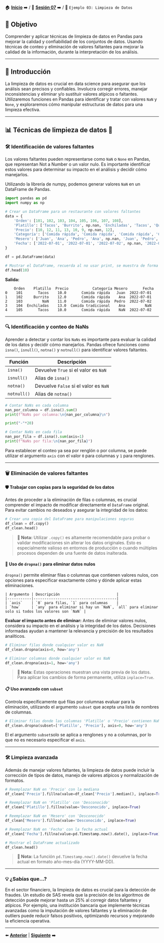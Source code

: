 🏠 [**Inicio**](../../Readme.md) ➡️ / 📖 [**Sesión 07**](../Readme.md) ➡️ / 📝 `Ejemplo 03: Limpieza de Datos`

## 🎯 Objetivo

Comprender y aplicar técnicas de limpieza de datos en Pandas para mejorar la calidad y confiabilidad de los conjuntos de datos. Usando técnicas de conteo y eliminación de valores faltantes para mejorar la calidad de la información, durante la interpretación de los análisis.

---

## 🚀 Introducción

La limpieza de datos es crucial en data science para asegurar que los análisis sean precisos y confiables. Involucra corregir errores, manejar inconsistencias y eliminar y/o sustituir valores atípicos o faltantes. Utilizaremos funciones en Pandas para identificar y tratar con valores `NaN` y `None`, y exploraremos cómo manipular estructuras de datos para una limpieza efectiva.

---

## 📊 **Técnicas de limpieza de datos** 🧹

### 🛠️ **Identificación de valores faltantes**

Los valores faltantes pueden representarse como `NaN` o `None` en Pandas, que representan Not a Number o un valor nulo. Es importante identificar estos valores para determinar su impacto en el análisis y decidir cómo manejarlos.

Utilizando la librería de numpy, podemos generar valores `NaN` en un DataFrame de Pandas.

```python
import pandas as pd
import numpy as np

# Crear un DataFrame para un restaurante con valores faltantes
data = {
    'Orden': [101, 102, 103, 104, 105, 106, 107, 108],
    'Platillo': ['Tacos', 'Burrito', np.nan, 'Enchiladas', 'Tacos', 'Quesadilla', 'Tacos', 'Burrito'],
    'Precio': [10, 12, 11, 13, 10, 9, np.nan, 12],
    'Categoría': ['Comida rápida', 'Comida rápida', 'Comida rápida', 'Comida tradicional', 'Comida rápida', 'Comida rápida', 'Comida rápida', 'Comida rápida'],
    'Mesero': ['Juan', 'Ana', 'Pedro', 'Ana', np.nan, 'Juan', 'Pedro', 'Ana'],
    'Fecha': ['2022-07-01', '2022-07-01', '2022-07-02', np.nan, '2022-07-02', '2022-07-03', '2022-07-03', '2022-07-04']
}

df = pd.DataFrame(data)

# Mostrar el DataFrame, recuerda al no usar print, se muestra de forma más amigable, esto es aplicable para todos los ejemplos.
df.head(10)
```

**Salida:**

```plaintext
    Orden    Platillo  Precio           Categoría Mesero       Fecha
0    101       Tacos    10.0       Comida rápida   Juan  2022-07-01
1    102     Burrito    12.0       Comida rápida    Ana  2022-07-01
2    103         NaN    11.0       Comida rápida  Pedro  2022-07-02
3    104  Enchiladas    13.0  Comida tradicional    Ana         NaN
4    105       Tacos    10.0       Comida rápida    NaN  2022-07-02
```

---

### 🔍 **Identificación y conteo de NaNs**

Aprender a detectar y contar los `NaNs` es importante para evaluar la calidad de los datos y decidir cómo manejarlos. Pandas ofrece funciones como `isna()`, `isnull()`, `notna()` y `notnull()` para identificar valores faltantes.

| Función | Descripción |
| --- | --- |
| `isna()` | Devuelve `True` si el valor es `NaN` |
| `isnull()` | Alias de `isna()` |
| `notna()` | Devuelve `False` si el valor es `NaN` |
| `notnull()` | Alias de `notna()` |

```python
# Contar NaNs en cada columna
nan_por_columna = df.isna().sum()
print(f"NaNs por columna:\n{nan_por_columna}\n")

print("-"*20)

# Contar NaNs en cada fila
nan_por_fila = df.isna().sum(axis=1)
print(f"NaNs por fila:\n{nan_por_fila}")
```

Para establecer el conteo ya sea por renglón o por columna, se puede utilizar el argumento `axis` con el valor `0` para columnas y `1` para renglones.

---

### 🗑️ **Eliminación de valores faltantes**

#### 🛡️ **Trabajar con copias para la seguridad de los datos**

Antes de proceder a la eliminación de filas o columnas, es crucial comprender el impacto de modificar directamente el `DataFrame` original. Para evitar cambios no deseados y asegurar la integridad de los datos:

```python
# Crear una copia del DataFrame para manipulaciones seguras
df_clean = df.copy()
df_clean.head()
```

> **📝 Nota:** Utilizar `.copy()` es altamente recomendable para probar o validar modificaciones sin alterar los datos originales. Esto es especialmente valioso en entornos de producción o cuando múltiples procesos dependen de una fuente de datos inalterada.

#### 🔄 **Uso de `dropna()` para eliminar datos nulos**

`dropna()` permite eliminar filas o columnas que contienen valores nulos, con opciones para especificar exactamente cómo y dónde aplicar estas eliminaciones.

```plaintext
| Argumento | Descripción                          |
|-----------|--------------------------------------|
| `axis`    | `0` para filas, `1` para columnas    |
| `how`     | `any` para eliminar si hay un `NaN`, `all` para eliminar solo si todos los valores son `NaN` |
```

**Evaluar el impacto antes de eliminar:**
Antes de eliminar valores nulos, considera su impacto en el análisis y la integridad de los datos. Decisiones informadas ayudan a mantener la relevancia y precisión de los resultados analíticos.

```python
# Eliminar filas donde cualquier valor es NaN
df_clean.dropna(axis=0, how='any')

# Eliminar columnas donde cualquier valor es NaN
df_clean.dropna(axis=1, how='any')
```

> **📝 Nota:** Estas operaciones muestran una vista previa de los datos. Para aplicar los cambios de forma permanente, utiliza `inplace=True`.

#### 📋 **Uso avanzado con `subset`**

Controla específicamente qué filas por columnas evaluar para la eliminación, utilizando el argumento `subset` que acepta una lista de nombres de columnas.

```python
# Eliminar filas donde las columnas 'Platillo' o 'Precio' contienen NaN
df_clean.dropna(subset=['Platillo', 'Precio'], axis=0, how='any')
```
El el argumento `subset`solo se aplica a renglones y no a columnas, por lo que no es necesario especificar el `axis`.

---

### 🛠️ **Limpieza avanzada**

Además de manejar valores faltantes, la limpieza de datos puede incluir la corrección de tipos de datos, manejo de valores atípicos y normalización de formatos.

```python
# Reemplazar NaN en 'Precio' con la mediana
df_clean['Precio'].fillna(value=df_clean['Precio'].median(), inplace=True)

# Reemplazar NaN en 'Platillo' con 'Desconocido'
df_clean['Platillo'].fillna(value='Desconocido', inplace=True)

# Reemplazar NaN en 'Mesero' con 'Desconocido'
df_clean['Mesero'].fillna(value='Desconocido', inplace=True)

# Reemplazar NaN en 'Fecha' con la fecha actual
df_clean['Fecha'].fillna(value=pd.Timestamp.now().date(), inplace=True)

# Mostrar el DataFrame actualizado
df_clean.head()
```

> **📝 Nota:** La función `pd.Timestamp.now().date()` devuelve la fecha actual en formato año-mes-día (YYYY-MM-DD).

---

### 💡 **¿Sabías que...?**

En el sector financiero, la limpieza de datos es crucial para la detección de fraudes. Un estudio de SAS revela que la precisión de los algoritmos de detección puede mejorar hasta un 25% al corregir datos faltantes y atípicos. Por ejemplo, una institución bancaria que implemente técnicas avanzadas como la imputación de valores faltantes y la eliminación de outliers puede reducir falsos positivos, optimizando recursos y mejorando la eficiencia operativa.

---

⬅️ [**Anterior**](../Readme.md) | [**Siguiente**](../Ejemplo-04/Readme.md) ➡️